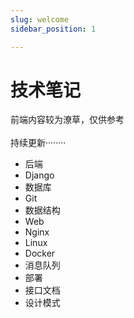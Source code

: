 ```yaml
---
slug: welcome
sidebar_position: 1

---
```


# 技术笔记

前端内容较为潦草，仅供参考 <br></br>
持续更新········

- 后端
- Django
- 数据库
- Git
- 数据结构
- Web
- Nginx
- Linux
- Docker
- 消息队列
- 部署
- 接口文档
- 设计模式